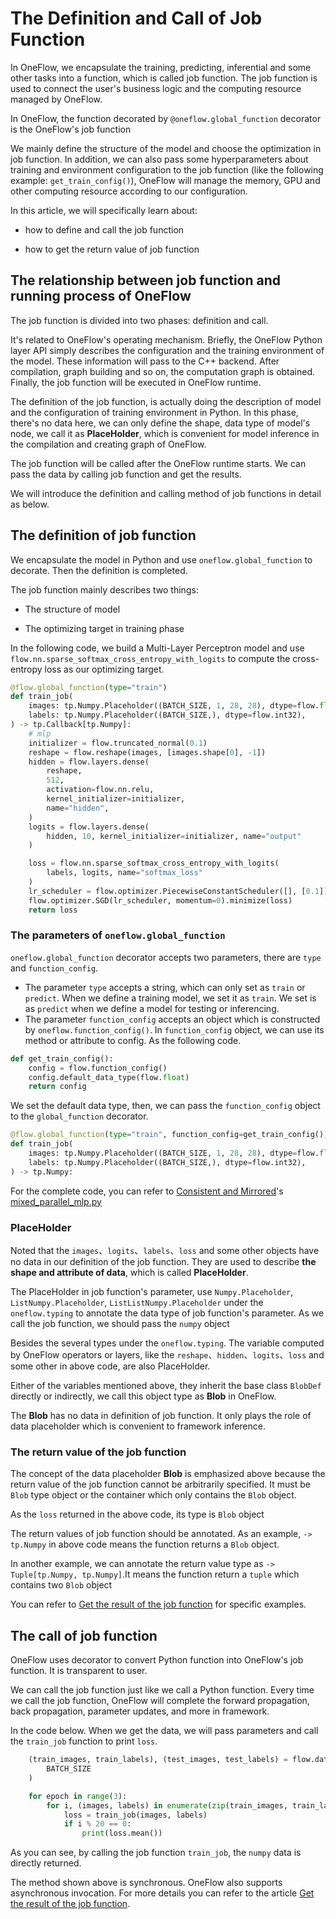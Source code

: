 # The Definition and Call of Job Function

In OneFlow, we encapsulate the training, predicting, inferential and some other tasks into a function, which is called job function. The job function is used to connect the user's business logic and the computing resource managed by OneFlow. 

In OneFlow, the function decorated by `@oneflow.global_function` decorator is the OneFlow's job function

We mainly define the structure of the model and choose the optimization in job function. In addition, we can also pass some hyperparameters about training and environment configuration to the job function (like the following example: `get_train_config()`), OneFlow will manage the memory, GPU and other computing resource according to our configuration.

In this article, we will specifically learn about:

* how to define and call the job function

* how to get the return value of job function

## The relationship between job function and running process of OneFlow

The job function is divided into two phases: definition and call.

It's related to OneFlow's operating mechanism. Briefly, the OneFlow Python layer API simply describes the configuration and the training environment of the model. These information will pass to the C++ backend. After compilation, graph building and so on, the computation graph is obtained. Finally, the job function will be executed in OneFlow runtime.

The definition of the job function, is actually doing the description of model and the configuration of training environment in Python. In this phase, there's no data here, we can only define the shape, data type of model's node, we call it as  **PlaceHolder**, which is convenient for model inference in the compilation and creating graph of OneFlow.

The job function will be called after the OneFlow runtime starts. We can pass the data by calling job function and get the results. 

We will introduce the definition and calling method of job functions in detail as below. 

## The definition of job function

We encapsulate the model in Python and use `oneflow.global_function` to decorate. Then the definition is completed.

The job function mainly describes two things:

* The structure of model

* The optimizing target in training phase

In the following code, we build a Multi-Layer Perceptron model and use `flow.nn.sparse_softmax_cross_entropy_with_logits` to compute the cross-entropy loss as our optimizing target.

```python
@flow.global_function(type="train")
def train_job(
    images: tp.Numpy.Placeholder((BATCH_SIZE, 1, 28, 28), dtype=flow.float),
    labels: tp.Numpy.Placeholder((BATCH_SIZE,), dtype=flow.int32),
) -> tp.Callback[tp.Numpy]:
    # mlp
    initializer = flow.truncated_normal(0.1)
    reshape = flow.reshape(images, [images.shape[0], -1])
    hidden = flow.layers.dense(
        reshape,
        512,
        activation=flow.nn.relu,
        kernel_initializer=initializer,
        name="hidden",
    )
    logits = flow.layers.dense(
        hidden, 10, kernel_initializer=initializer, name="output"
    )

    loss = flow.nn.sparse_softmax_cross_entropy_with_logits(
        labels, logits, name="softmax_loss"
    )
    lr_scheduler = flow.optimizer.PiecewiseConstantScheduler([], [0.1])
    flow.optimizer.SGD(lr_scheduler, momentum=0).minimize(loss)
    return loss
```

### The parameters of `oneflow.global_function`

`oneflow.global_function` decorator accepts two parameters, there are `type` and `function_config`. 

- The parameter `type` accepts a string, which can only set as `train` or `predict`. When we define a training model, we set it as `train`. We set is as `predict` when we define a model for testing or inferencing. 
- The parameter `function_config` accepts an object which is constructed by `oneflow.function_config()`. In `function_config` object, we can use its method or attribute to config. As the following code. 

```python
def get_train_config():
    config = flow.function_config()
    config.default_data_type(flow.float)
    return config
```

We set the default data type, then, we can pass the `function_config` object to the `global_function` decorator. 

```python
@flow.global_function(type="train", function_config=get_train_config())
def train_job(
    images: tp.Numpy.Placeholder((BATCH_SIZE, 1, 28, 28), dtype=flow.float),
    labels: tp.Numpy.Placeholder((BATCH_SIZE,), dtype=flow.int32),
) -> tp.Numpy:
```

For the complete code, you can refer to [Consistent and Mirrored](consistent_mirrored.md)'s  [mixed_parallel_mlp.py](../code/extended_topics/hybrid_parallelism_mlp.py)

### PlaceHolder

Noted that the `images`、`logits`、`labels`、`loss` and some other objects have no data in our definition of the job function. They are used to describe **the shape and attribute of data**, which is called **PlaceHolder**.

The PlaceHolder in job function's parameter, use `Numpy.Placeholder`, `ListNumpy.Placeholder`, `ListListNumpy.Placeholder` under the `oneflow.typing` to annotate the data type of job function's parameter. As we call the job function, we should pass the `numpy` object

Besides the several types under the `oneflow.typing`. The variable computed by OneFlow operators or layers, like the `reshape`、`hidden`、`logits`、`loss` and some other in above code, are also PlaceHolder.

Either of the variables mentioned above, they inherit the base class `BlobDef` directly or indirectly, we call this object type as **Blob** in OneFlow. 

The **Blob** has no data in definition of job function. It only plays the role of data placeholder which is convenient to framework inference.

### The return value of the job function

The concept of the data placeholder **Blob** is emphasized above because the return value of the job function cannot be arbitrarily specified. It must be `Blob` type object or the container which only contains the `Blob` object. 

As the `loss` returned in the above code, its type is `Blob` object

The return values of job function should be annotated. As an example, `-> tp.Numpy` in above code means the function returns a `Blob` object.

In another example, we can annotate the return value type as `-> Tuple[tp.Numpy, tp.Numpy]`.It means the function return a `tuple` which contains two `Blob` object

You can refer to [Get the result of the job function](../basics_topics/async_get.md) for specific examples.

## The call of job function

OneFlow uses decorator to convert Python function into OneFlow's job function. It is transparent to user.

We can call the job function just like we call a Python function. Every time we call the job function, OneFlow will complete the forward propagation, back propagation, parameter updates, and more in framework. 

In the code below. When we get the data, we will pass parameters and call the `train_job` function to print `loss`. 

```python
    (train_images, train_labels), (test_images, test_labels) = flow.data.load_mnist(
        BATCH_SIZE
    )

    for epoch in range(3):
        for i, (images, labels) in enumerate(zip(train_images, train_labels)):
            loss = train_job(images, labels)
            if i % 20 == 0:
                print(loss.mean())
```

As you can see, by calling the job function `train_job`, the `numpy` data is directly returned.

The method shown above is synchronous. OneFlow also supports asynchronous invocation. For more details you can refer to the article [Get the result of the job function](../basics_topics/async_get.md).

